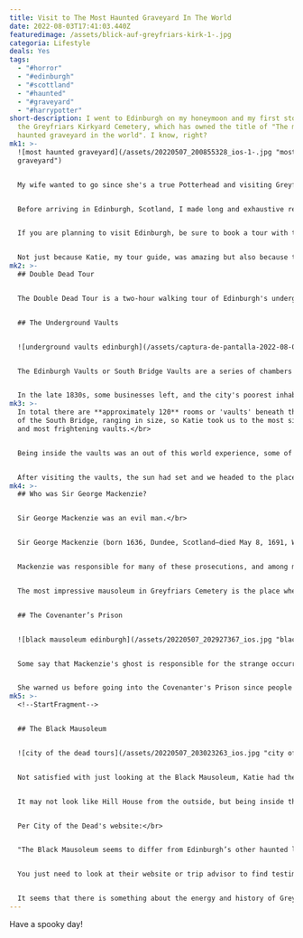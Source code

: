 ```yaml
---
title: Visit to The Most Haunted Graveyard In The World
date: 2022-08-03T17:41:03.440Z
featuredimage: /assets/blick-auf-greyfriars-kirk-1-.jpg
categoria: Lifestyle
deals: Yes
tags:
  - "#horror"
  - "#edinburgh"
  - "#scottland"
  - "#haunted"
  - "#graveyard"
  - "#harrypotter"
short-description: I went to Edinburgh on my honeymoon and my first stop was at
  the Greyfriars Kirkyard Cemetery, which has owned the title of "The most
  haunted graveyard in the world". I know, right?
mk1: >-
  ![most haunted graveyard](/assets/20220507_200855328_ios-1-.jpg "most haunted
  graveyard")


  My wife wanted to go since she's a true Potterhead and visiting Greyfriars Kirkyard should be on any Potterhead's bucket list, the graves that inspired some of the most famous characters from J.K. Rowling's very own Harry Potter are located there. However, I had a much more interesting purpose to visit one of the most famous graveyards in the world.</br>


  Before arriving in Edinburgh, Scotland, I made long and exhaustive research on TripAdvisor on the best available tour to visit the most haunted graveyard in Edinburgh and ended up booking a tour named "Double Dead Tour" with a company called "City of the Dead Tours" and I truly believe it was the best decision that I could have made.</br>


  If you are planning to visit Edinburgh, be sure to book a tour with them! You can purchase your tickets here at the ***["City of the Dead Tours Website"](https://www.cityofthedeadtours.com/book.html)***</br>


  Not just because Katie, my tour guide, was amazing but also because they are the only tour in Edinburgh allowed to walk through the gates of a long and peaceful hallway formerly known as the Covenanter’s Prison, that leads to the infamous Black Mausoleum - home of the MacKenzie Poltergeist.</br>
mk2: >-
  ## Double Dead Tour


  The Double Dead Tour is a two-hour walking tour of Edinburgh's underground vaults and Greyfriars Kirkyard, which is said to be the most haunted graveyard in the world. The tour is led by a guide who provides historical facts in a very fun and interesting fashion, as well as stories of the hauntings that are linked to the infamous George Mackenzie. Although, not in the way that you may imagine.</br>


  ## The Underground Vaults


  ![underground vaults edinburgh](/assets/captura-de-pantalla-2022-08-03-130902-1-.jpg "underground vaults edinburgh")


  The Edinburgh Vaults or South Bridge Vaults are a series of chambers dug out of the nineteen arches of the South Bridge in Edinburgh, Scotland, which were built between 1785 and finished in 1788. For nearly 30 years, taverns, cobblers' workshops, and storage space for merchants were housed within the vaults.</br>


  In the late 1830s, some businesses left, and the city's poorest inhabitants moved in because of damp and poor air quality and, according to legend, bodysnatchers who stored bodies there overnight in later years. However, even they are thought to have departed around 1860. In 1985, during an excavation, middens were discovered containing toys, medicine bottles, plates, and other indications of human living.</br>
mk3: >-
  In total there are **approximately 120** rooms or 'vaults' beneath the surface
  of the South Bridge, ranging in size, so Katie took us to the most significant
  and most frightening vaults.</br>


  Being inside the vaults was an out of this world experience, some of them feel very eerie and I could swear the temperature dropped significantly just by taking a few steps back into the darkness of one vault in particular. I can't remember its name but if you happen to take the Double Dead Tour, you will know the one that I'm talking about.</br>


  After visiting the vaults, the sun had set and we headed to the place that I was eager to visit. Greyfriars Kirkyards.</br>
mk4: >-
  ## Who was Sir George Mackenzie?


  Sir George Mackenzie was an evil man.</br>


  Sir George Mackenzie (born 1636, Dundee, Scotland—died May 8, 1691, Westminster, London, England) was a Scottish lawyer who earned the nickname "Bloody Mackenzie" for his role in the persecution of the Scottish Presbyterian Covenanters. The Covenanters were a religious group that opposed the policies of the Scottish government, and they were often imprisoned or executed for their beliefs.</br>


  Mackenzie was responsible for many of these prosecutions, and among many other things, the murder and torture of many innocent people.</br>


  The most impressive mausoleum in Greyfriars Cemetery is the place where he is buried, however, it is NOT the infamous Black Mausoleum.</br>


  ## The Covenanter’s Prison


  ![black mausoleum edinburgh](/assets/20220507_202927367_ios.jpg "black mausoleum edinburgh")


  Some say that Mackenzie's ghost is responsible for the strange occurrences that have been reported at the cemetery. However, my tour guide Katie explained that the infamous Greyfriars Kirk's poltergeist is located in a place called "The Black Mausoleum" behind the high walls and locked gates of an area known as the Covenanter’s Prison at Greyfriars Cemetery, which is right behind the walls of the MacKenzie's mausoleum. Luckily enough, I booked this tour with the only company with the keys to the Covenanter's Prison.</br>


  She warned us before going into the Covenanter's Prison since people have reported feeling a sense of fear or foreboding when near this place, and to make it a little more disturbing, some of them have reported having unexplainable scratches and bruises after getting close to the Black Mausoleum.</br>
mk5: >-
  <!--StartFragment-->


  ## The Black Mausoleum


  ![city of the dead tours](/assets/20220507_203023263_ios.jpg "city of the dead tours")


  Not satisfied with just looking at the Black Mausoleum, Katie had the keys to access this creepy and dark place, so we went inside and experienced it by ourselves.</br>


  It may not look like Hill House from the outside, but being inside the mausoleum is an experience that is only enriched by the stories told by the tour guide, the cold night wind, and the darkness within this empty, damp and unsettling place.</br>


  Per City of the Dead's website:</br>


  "The Black Mausoleum seems to differ from Edinburgh’s other haunted locations for two reasons. One is the frequency of the poltergeist sightings. The other is the severity of the incidents. The period between the first recorded sightings in 1999 and the present, has seen hundreds of documented ‘attacks’ in the Black Mausoleum and Covenanters Prison. Of these attacks, an astonishing 140 have caused the witness to collapse or suffer physical injury."</br>


  You just need to look at their website or trip advisor to find testimonials of people who have experienced some kind of experience within the walls of the Covenanter's Prison. Even though my wife and I love supernatural stories, movies, books, and pretty much everything related to supernatural events, I have never experienced a supernatural experience in my life. However, one thing I can say for sure, is that my wife had a bruise on her knee that she was not able to explain the very next day after taking this tour. Maybe she just hit her knee during her sleep, but maybe these guys know better.</br>


  It seems that there is something about the energy and history of Greyfriars Kirkyard Cemetery that has drawn spirits, including a freaking Poltergeist, to it for centuries. Whether or not you believe in ghosts, these stories and experiences are sure to send a chill down your spine. If you're looking for an eerie and fabulous experience in Edinburgh, be sure to book a tour with City of the Dead Tours!</br>
---
```

Have a spooky day!